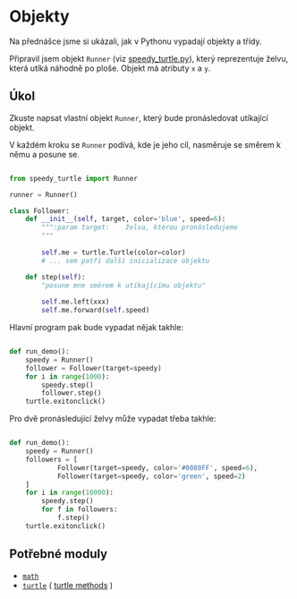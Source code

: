 # Objekty

Na přednášce jsme si ukázali, jak v Pythonu vypadají objekty a třídy. 

Připravil jsem objekt `Runner` (viz [speedy_turtle.py][speedy_turtle]),
který reprezentuje želvu, která utíká náhodně po ploše. Objekt 
má atributy `x` a `y`.

## Úkol
             
Zkuste napsat vlastní objekt `Runner`, který bude pronásledovat 
utíkající objekt. 

V každém kroku se `Runner` podívá, kde je jeho cíl, nasměruje se 
směrem k němu a posune se. 


```python

from speedy_turtle import Runner

runner = Runner()

class Follower:
    def __init__(self, target, color='blue', speed=6):
        """:param target:    želva, kterou pronásledujeme
        """
        
        self.me = turtle.Turtle(color=color)        
        # ... sem patří další inicializace objektu

    def step(self):
        "posune mne směrem k utíkajícímu objektu"
        
        self.me.left(xxx)
        self.me.forward(self.speed)

```

Hlavní program pak bude vypadat nějak takhle:

```python

def run_demo():
    speedy = Runner()
    follower = Follower(target=speedy)
    for i in range(1000):
        speedy.step()
        follower.step()
    turtle.exitonclick()

```

Pro dvě pronásledující želvy může vypadat třeba takhle:

```python

def run_demo():                                                               
    speedy = Runner()                                                         
    followers = [                                                             
            Follower(target=speedy, color='#0080FF', speed=6),                
            Follower(target=speedy, color='green', speed=2)                   
    ]                                                                         
    for i in range(10000):                                                    
        speedy.step()                                                         
        for f in followers:                                                   
            f.step()                                                          
    turtle.exitonclick()        
```

## Potřebné moduly

* [`math`][math]
* [`turtle`][turtle]  ( [turtle methods][turtle.methods] )

[speedy_turtle]: https://github.com/VerosK/python-pv248/blob/master/03-moving-turtle/speedy_turtle.py
[math]: https://docs.python.org/3/library/math.html
[turtle]: https://docs.python.org/3/library/turtle.html
[turtle.methods]: https://docs.python.org/3.6/library/turtle.html#turtle-methods